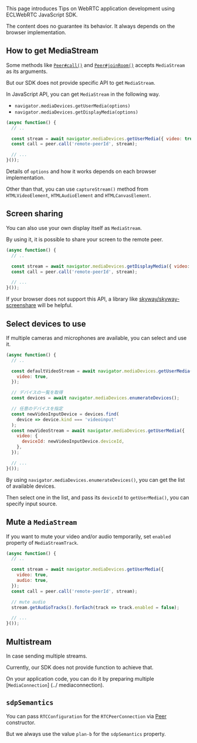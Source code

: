 This page introduces Tips on WebRTC application development using ECLWebRTC JavaScript SDK.

The content does no guarantee its behavior.
It always depends on the browser implementation.

## How to get MediaStream

Some methods like [`Peer#call()`](../peer#callpeerid-stream-options) and [`Peer#joinRoom()`](../peer#joinroomroomname-roomoptions) accepts `MediaStream` as its arguments.

But our SDK does not provide specific API to get `MediaStream`.

In JavaScript API, you can get `MediaStream` in the following way.

- `navigator.mediaDevices.getUserMedia(options)`
- `navigator.mediaDevices.getDisplayMedia(options)`

```js
(async function() {
  // ..

  const stream = await navigator.mediaDevices.getUserMedia({ video: true });
  const call = peer.call('remote-peerId', stream);

  // ...
}());
```

Details of `options` and how it works depends on each browser implementation.

Other than that, you can use `captureStream()` method from `HTMLVideoElement`, `HTMLAudioElement` and `HTMLCanvasElement`.

## Screen sharing

You can also use your own display itself as `MediaStream`.

By using it, it is possible to share your screen to the remote peer.

```js
(async function() {
  // ..

  const stream = await navigator.mediaDevices.getDisplayMedia({ video: true });
  const call = peer.call('remote-peerId', stream);

  // ...
}());
```

If your browser does not support this API, a library like [skyway/skyway-screenshare](https://github.com/skyway/skyway-screenshare) will be helpful.

## Select devices to use

If multiple cameras and microphones are available, you can select and use it.

```js
(async function() {
  // ..

  const defaultVideoStream = await navigator.mediaDevices.getUserMedia({
    video: true,
  });

  // デバイスの一覧を取得
  const devices = await navigator.mediaDevices.enumerateDevices();

  // 任意のデバイスを指定
  const newVideoInputDevice = devices.find(
    device => device.kind === 'videoinput'
  );
  const newVideoStream = await navigator.mediaDevices.getUserMedia({
    video: {
      deviceId: newVideoInputDevice.deviceId,
    },
  });

  // ...
}());
```

By using `navigator.mediaDevices.enumerateDevices()`, you can get the list of available devices.

Then select one in the list, and pass its `deviceId` to `getUserMedia()`, you can specify input source.


## Mute a `MediaStream`

If you want to mute your video and/or audio temporarily, set `enabled` property of `MediaStreamTrack`.

```js
(async function() {
  // ..

  const stream = await navigator.mediaDevices.getUserMedia({
    video: true,
    audio: true,
  });
  const call = peer.call('remote-peerId', stream);

  // mute audio
  stream.getAudioTracks().forEach(track => track.enabled = false);

  // ...
}());
```

## Multistream

In case sending multiple streams.

Currently, our SDK does not provide function to achieve that.

On your application code, you can do it by preparing multiple [`MediaConnection`] (../ mediaconnection).

## `sdpSemantics`

You can pass `RTCConfiguration` for the `RTCPeerConnection` via [Peer](../peer/#options-object) constructor.

But we always use the value `plan-b` for the `sdpSemantics` property.
